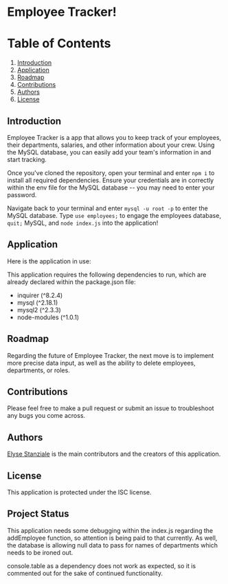 # Employee Tracker!
# Table of Contents
1. [Introduction](#introduction)
2. [Application](#application)
3. [Roadmap](#roadmap)
4. [Contributions](#contributions)
5. [Authors](#authors)
6. [License](#license)


## <a id="introduction">Introduction</a>
Employee Tracker is a app that allows you to keep track of your employees, their departments, salaries, and other information about your crew. Using the MySQL database, you can easily add your team's information in and start tracking.

Once you've cloned the repository, open your terminal and enter `npm i` to install all required dependencies. Ensure your credentials are in correctly within the env file for the MySQL database -- you may need to enter your password.

Navigate back to your terminal and enter `mysql -u root -p` to enter the MySQL database. Type `use employees;` to engage the employees database, `quit;` MySQL, and `node index.js` into the application!

## <a id="application">Application</a>
Here is the application in use:



This application requires the following dependencies to run, which are already declared within the package.json file:

* inquirer (^8.2.4)
* mysql (^2.18.1)
* mysql2 (^2.3.3)
* node-modules (^1.0.1)

## <a id="roadmap">Roadmap</a>
Regarding the future of Employee Tracker, the next move is to implement more precise data input, as well as the ability to delete employees, departments, or roles.

## <a id="contributions">Contributions</a>
Please feel free to make a pull request or submit an issue to troubleshoot any bugs you come across.

## <a id="authors">Authors</a>
[Elyse Stanziale](https://github.com/elystanz) is the main contributors and the creators of this application.

## <a id="license">License</a>
This application is protected under the ISC license.

## <a id=#status>Project Status</a>
This application needs some debugging within the index.js regarding the addEmployee function, so attention is being paid to that currently. As well, the database is allowing null data to pass for names of departments which needs to be ironed out.

console.table as a dependency does not work as expected, so it is commented out for the sake of continued functionality.
